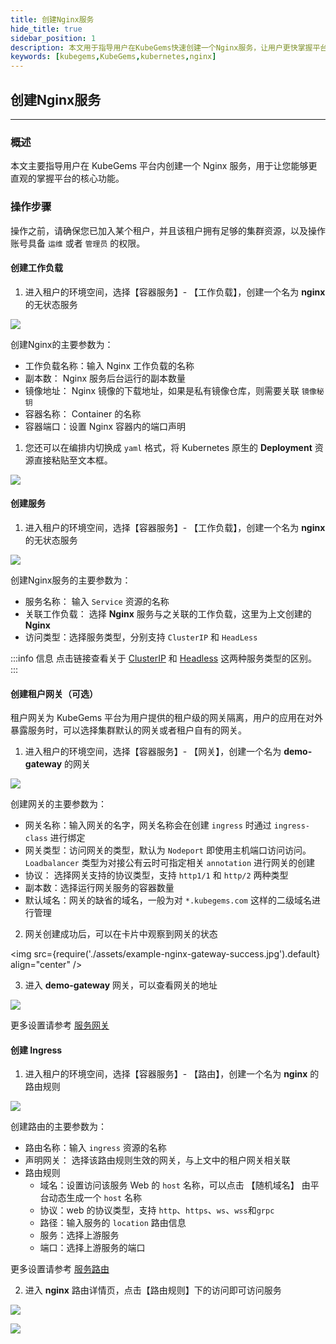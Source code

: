 ```yaml
---
title: 创建Nginx服务
hide_title: true
sidebar_position: 1
description: 本文用于指导用户在KubeGems快速创建一个Nginx服务，让用户更快掌握平台的核心功能。
keywords: [kubegems,KubeGems,kubernetes,nginx]
---
```


## 创建Nginx服务

---

### 概述

本文主要指导用户在 KubeGems 平台内创建一个 Nginx 服务，用于让您能够更直观的掌握平台的核心功能。

### 操作步骤

操作之前，请确保您已加入某个租户，并且该租户拥有足够的集群资源，以及操作账号具备 `运维` 或者 `管理员` 的权限。

#### 创建工作负载

1. 进入租户的环境空间，选择【容器服务】- 【工作负载】，创建一个名为 **nginx** 的无状态服务

![](./assets/example-nginx-deploy.jpg)

创建Nginx的主要参数为：

- 工作负载名称：输入 Nginx 工作负载的名称
- 副本数： Nginx 服务后台运行的副本数量
- 镜像地址： Nginx 镜像的下载地址，如果是私有镜像仓库，则需要关联 `镜像秘钥`
- 容器名称： Container 的名称
- 容器端口：设置 Nginx 容器内的端口声明

1. 您还可以在编排内切换成 `yaml` 格式，将 Kubernetes 原生的 **Deployment** 资源直接粘贴至文本框。

![](./assets/example-nginx-deploy-yaml.jpg)

#### 创建服务

1. 进入租户的环境空间，选择【容器服务】- 【工作负载】，创建一个名为 **nginx** 的无状态服务

![](./assets/example-nginx-service.jpg)

创建Nginx服务的主要参数为：

- 服务名称： 输入 `Service` 资源的名称
- 关联工作负载： 选择 **Nginx** 服务与之关联的工作负载，这里为上文创建的 **Nginx**
- 访问类型：选择服务类型，分别支持 `ClusterIP` 和 `HeadLess`

:::info 信息
点击链接查看关于 [ClusterIP](https://kubernetes.io/docs/concepts/services-networking/service/#virtual-ips-and-service-proxies) 和 [Headless](https://kubernetes.io/docs/concepts/services-networking/service/#virtual-ips-and-service-proxies) 这两种服务类型的区别。
:::

#### 创建租户网关（可选）

租户网关为 KubeGems 平台为用户提供的租户级的网关隔离，用户的应用在对外暴露服务时，可以选择集群默认的网关或者租户自有的网关。

1. 进入租户的环境空间，选择【容器服务】- 【网关】，创建一个名为 **demo-gateway** 的网关

![](./assets/example-nginx-gateway.jpg)

创建网关的主要参数为：

- 网关名称：输入网关的名字，网关名称会在创建 `ingress` 时通过 `ingress-class` 进行绑定
- 网关类型：访问网关的类型，默认为 `Nodeport` 即使用主机端口访问访问。`Loadbalancer` 类型为对接公有云时可指定相关 `annotation` 进行网关的创建
- 协议： 选择网关支持的协议类型，支持 `http1/1` 和 `http/2` 两种类型
- 副本数：选择运行网关服务的容器数量
- 默认域名：网关的缺省的域名，一般为对 `*.kubegems.com` 这样的二级域名进行管理

2. 网关创建成功后，可以在卡片中观察到网关的状态

<img
  src={require('./assets/example-nginx-gateway-success.jpg').default}
  align="center"
/>

3. 进入 **demo-gateway** 网关，可以查看网关的地址

![](./assets/example-nginx-gateway-info.jpg)

更多设置请参考 [服务网关](/docs/tasks/user-operation/gateways/gateway)

#### 创建 Ingress

1. 进入租户的环境空间，选择【容器服务】- 【路由】，创建一个名为 **nginx** 的路由规则

![](./assets/example-nginx-ingress.jpg)

创建路由的主要参数为：
- 路由名称：输入 `ingress` 资源的名称
- 声明网关： 选择该路由规则生效的网关，与上文中的租户网关相关联
- 路由规则
  - 域名：设置访问该服务 Web 的 `host` 名称，可以点击 【随机域名】 由平台动态生成一个 `host` 名称
  - 协议：web 的协议类型，支持 `http`、`https`、`ws`、`wss`和`grpc `
  - 路径：输入服务的 `location` 路由信息
  - 服务：选择上游服务
  - 端口：选择上游服务的端口

更多设置请参考 [服务路由](/docs/tasks/user-operation/gateways/ingress)

2. 进入 **nginx** 路由详情页，点击【路由规则】下的访问即可访问服务

![](./assets/example-nginx-ingress.jpg)

![](./assets/example-nginx-ingress-success.jpg)